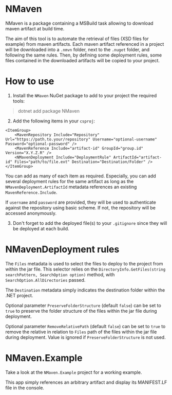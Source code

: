 # NMaven
NMaven is a package containing a MSBuild task allowing to download maven artifact at build time. 

The aim of this tool is to automate the retrieval of files (XSD files for example) from maven artifacts. Each maven artifact referenced in a project will be downloaded into a `.nmvn` folder, next to the `.nuget` folder, and following the same rules. Then, by defining some deployment rules, some files contained in the downloaded artifacts will be copied to your project.


# How to use
1. Install the `NMaven` NuGet package to add to your project the required tools:

> dotnet add package NMaven

2. Add the following items in your `csproj`:

```
<ItemGroup>
    <MavenRepository Include="Repository" Url="https://path.to.your/repository" Username="optional-username" Password="optional-password" />
    <MavenReference Include="artifact-id" GroupId="group.id" Version="X.Y.Z.R" />
    <NMavenDeployment Include="DeploymentRule" ArtifactId="artifact-id" Files="path/to/file.ext" Destination="Destination/Folder" />
</ItemGroup>
```

You can add as many of each item as required. Especially, you can add several deployment rules for the same artifact as long as the `NMavenDeployment.ArtifactId` metadata references an existing `MavenReference.Include`.

If `username` and `password` are provided, they will be used to authenticate against the repository using basic scheme. If not, the repository will be accessed anonymously.

3. Don't forget to add the deployed file(s) to your `.gitignore` since they will be deployed at each build.


# NMavenDeployment rules
The `Files` metadata is used to select the files to deploy to the project from within the jar file. This selector relies on the `DirectoryInfo.GetFiles(string searchPattern, SearchOption option)` method, with `SearchOption.AllDirectories` passed.

The `Destination` metadata simply indicates the destination folder within the .NET project.

Optional parameter `PreserveFolderStructure` (default `false`) can be set to `true` to preserve the folder structure of the files within the jar file during deployment.

Optional parameter `RemoveRelativePath` (default `false`) can be set to `true` to remove the relative in relation to `Files` path of the files within the jar file during deployment. Value is ignored if `PreserveFolderStructure` is not used.


# NMaven.Example

Take a look at the `NMaven.Example` project for a working example.

This app simply references an arbitrary artifact and display its MANIFEST.LF file in the console.
